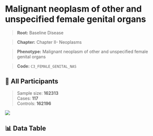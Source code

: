 # Malignant neoplasm of other and unspecified female genital organs

> **Root:** Baseline Disease  

> **Chapter:** Chapter II- Neoplasms  

> **Phenotype:** Malignant neoplasm of other and unspecified female genital organs  

> **Code:** `C3_FEMALE_GENITAL_NAS`

## 🧪 All Participants  
> Sample size: **162313**  
> Cases: **117**  
> Controls: **162196**
<img src="/Sensitive/Figures/ALL/Incidence/C3_FEMALE_GENITAL_NAS.png"/>

## 📊 Data Table
<CsvTableMRF src="/Sensitive/Data/ALL/Incidence/COX_C3_FEMALE_GENITAL_NAS.csv"/>

